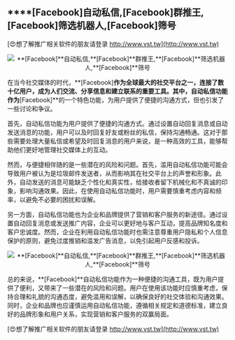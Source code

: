 ## ****[Facebook]**自动私信,**[Facebook]**群推王,**[Facebook]**筛选机器人,**[Facebook]**筛号**

[😍想了解推广相关软件的朋友请登录 http://www.vst.tw](http://www.vst.tw)

 <center><img src="https://vst.tw/MP4/tuiguang/png/4.png" alt="**[Facebook]**自动私信,**[Facebook]**群推王,**[Facebook]**筛选机器人,**[Facebook]**筛号"></center>

在当今社交媒体的时代，**[Facebook]**作为全球最大的社交平台之一，连接了数十亿用户，成为人们交流、分享信息和建立联系的重要工具。其中，自动私信功能作为**[Facebook]**的一个特色功能，为用户提供了便捷的沟通方式，但也引发了一些讨论和争议。

首先，自动私信功能为用户提供了便捷的沟通方式。通过设置自动回复消息或自动发送消息的功能，用户可以及时回复好友或粉丝的私信，保持沟通畅通。这对于那些需要处理大量私信或希望及时回复消息的用户来说，是一种高效的工具，能够帮助他们更好地管理社交媒体上的互动。

然而，与便捷相伴随的是一些潜在的风险和问题。首先，滥用自动私信功能可能会导致用户被认为是垃圾邮件发送者，从而影响其在社交平台上的声誉和形象。此外，自动发送的消息可能缺乏个性化和真实性，给接收者留下机械化和不真诚的印象，影响沟通效果。因此，在使用自动私信功能时，用户需要慎重考虑内容和频率，以避免不必要的困扰和误解。

另一方面，自动私信功能也为企业和品牌提供了营销和客户服务的新途径。通过设置自动回复消息或发送推广内容，企业可以更好地与客户互动，提高品牌知名度和客户忠诚度。然而，企业在利用自动私信功能时也需注意尊重用户隐私和个人信息保护的原则，避免过度推销和滥发广告消息，以免引起用户反感和投诉。

 <center><img src="https://vst.tw/MP4/tuiguang/png/4.png" alt="**[Facebook]**自动私信,**[Facebook]**群推王,**[Facebook]**筛选机器人,**[Facebook]**筛号"></center>

总的来说，**[Facebook]**自动私信功能作为一种便捷的沟通工具，既为用户提供了便利，又带来了一些潜在的风险和问题。用户在使用该功能时应慎重考虑，保持合理和礼貌的沟通态度，避免滥用和误解，以确保良好的社交体验和沟通效果。同时，企业和品牌也应谨慎运用自动私信功能，遵循相关规定和道德标准，建立良好的品牌形象和用户关系，实现营销和客户服务的双赢局面。

[😍想了解推广相关软件的朋友请登录 http://www.vst.tw](http://www.vst.tw)



